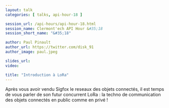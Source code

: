 ```yaml
---
layout: talk
categories: [ talks, api-hour-18 ]

session_url: /api-hours/api-hour-18.html
session_name: Clermont'ech API Hour &#35;18
session_short_name: "&#35;18"

author: Paul Pinault
author_url: https://twitter.com/disk_91
author_image: paul.jpeg

slides_url:
video:

title: "Introduction à LoRa"
---
```


Après vous avoir vendu Sigfox le reseaux des objets connectés, il est temps de
vous parler de son futur concurrent LoRa : la techno de communication des objets
connectés en public comme en privé !
